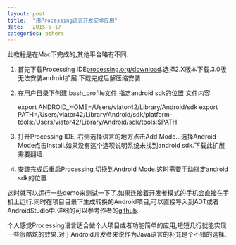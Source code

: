 ```yaml
---
layout: post
title:  "用Processing语言开发安卓应用"
date:   2015-5-17
categories: others
---
```


此教程是在Mac下完成的,其他平台略有不同.

1. 首先下载Processing IDE[processing.org/download](https://processing.org/download/).选择2.X版本下载.3.0版无法安装android扩展.下载完成后解压缩安装.

2. 在用户目录下创建.bash_profile文件,指定android sdk的位置
文件内容

    export ANDROID_HOME=/Users/viator42/Library/Android/sdk
     export PATH=/Users/viator42/Library/Android/sdk/platform-tools:/Users/viator42/Library/Android/sdk/tools:$PATH


3. 打开Processing IDE, 右侧选择语言的地方点击Add Mode...选择Android Mode点击Install.如果没有这个选项说明系统未找到android sdk.下载此扩展需要翻墙.


4. 安装完成后重启Processing,切换到Android Mode.这时需要手动指定android sdk的位置.


这时就可以运行一些demo来测试一下了.如果连接着开发者模式的手机会直接在手机上运行.同时在项目目录下生成转换的Android项目,可以直接导入到ADT或者AndroidStudio中.详细的可以参考作者的[github](https://github.com/processing/processing-android/wiki).

个人感觉Processing语言适合做个人项目或者功能简单的应用,短短几行就能实现一些很酷炫的效果.对于Android开发者来说作为Java语言的补充是个不错的选择.
